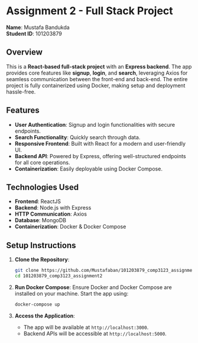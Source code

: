 # Assignment 2 - Full Stack Project

**Name**: Mustafa Bandukda  
**Student ID**: 101203879  

## Overview

This is a **React-based full-stack project** with an **Express backend**. The app provides core features like **signup**, **login**, and **search**, leveraging Axios for seamless communication between the front-end and back-end. The entire project is fully containerized using Docker, making setup and deployment hassle-free.

## Features

- **User Authentication**: Signup and login functionalities with secure endpoints.
- **Search Functionality**: Quickly search through data.
- **Responsive Frontend**: Built with React for a modern and user-friendly UI.
- **Backend API**: Powered by Express, offering well-structured endpoints for all core operations.
- **Containerization**: Easily deployable using Docker Compose.

## Technologies Used

- **Frontend**: ReactJS
- **Backend**: Node.js with Express
- **HTTP Communication**: Axios
- **Database**: MongoDB
- **Containerization**: Docker & Docker Compose

## Setup Instructions

1. **Clone the Repository**:
   ```bash
   git clone https://github.com/Mustafaban/101203879_comp3123_assignment2
   cd 101203879_comp3123_assignment2
   ```

2. **Run Docker Compose**:
   Ensure Docker and Docker Compose are installed on your machine. Start the app using:
   ```bash
   docker-compose up
   ```

3. **Access the Application**:
   - The app will be available at `http://localhost:3000`.
   - Backend APIs will be accessible at `http://localhost:5000`.

